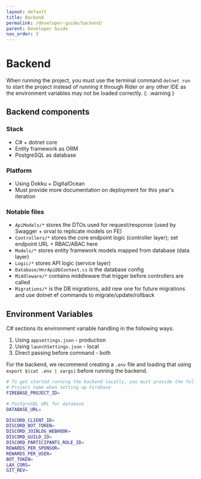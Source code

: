```yaml
---
layout: default
title: Backend
permalink: /developer-guide/backend/
parent: Developer Guide
nav_order: 3
---
```


# Backend

When running the project, you must use the terminal command `dotnet run` to start the project
instead of running it through Rider or any other IDE as the environment variables may not be
loaded correctly.
 {: .warning }

## Backend components

### Stack

- C# + dotnet core
- Entity framework as ORM
- PostgreSQL as database

### Platform

- Using Dokku + DigitalOcean
- Must provide more documentation on deployment for this year's iteration

### Notable files

- `ApiModels/*` stores the DTOs used for request/response (used by Swagger + orval to replicate models on FE)
- `Controllers/*` stores the core endpoint logic (controller layer); set endpoint URL + RBAC/ABAC here
- `Models/*` stores entity framework models mapped from database (data layer)
- `Logic/*` stores  API logic (service layer)
- `Database/HnrApiDbContext.cs` is the database config
- `Middleware/*` contains middleware that trigger before controllers are called
- `Migrations/*` is the DB migrations, add new one for future migrations and use dotnet ef commands to migrate/update/rollback

## Environment Variables

C# sections its environment variable handling in the following ways:

1. Using `appsettings.json` - production
2. Using `launchSettings.json` - local
3. Direct passing before command - both

For the backend, we recommend creating a `.env` file and loading that using
`export $(cat .env | xargs)` before running the backend.

```bash
# To get started running the backend locally, you must provide the following URLs at the very least
# Project name when setting up Firebase
FIREBASE_PROJECT_ID=

# PostgreSQL URL for database
DATABASE_URL=

DISCORD_CLIENT_ID=
DISCORD_BOT_TOKEN=
DISCORD_JOINLOG_WEBHOOK=
DISCORD_GUILD_ID=
DISCORD_PARTICIPANTS_ROLE_ID=
REWARDS_PER_SPONSOR=
REWARDS_PER_USER=
BOT_TOKEN=
LAX_CORS=
GIT_REV=
```
